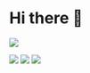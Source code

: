 # Hi there 👋

[![](https://img.shields.io/badge/个人主页-@beixinti-607d8b.svg?style=for-the-badge)]([https://beixin.notion.site/](https://beixin.notion.site/beixinti-from-Github-20e0ce499b594d49bbfe2de81663463a))

[![](https://img.shields.io/badge/社交媒体-社区／视频-2196f3.svg?style=for-the-badge)](https://beixin.notion.site/c9f2d04894b747fdb37b00bec87dc453)
[![](https://img.shields.io/badge/捐赠-微信／支付宝-795548.svg?style=for-the-badge)]([https://beixin.notion.site/919622e1463f4ef58aecc4c9711eba30](https://beixin.notion.site/4893cdcdf5154c238b605d868e66d46e))
[![](https://img.shields.io/badge/联络-QQ／微信／邮件-009688.svg?style=for-the-badge)](https://beixin.notion.site/c9f2d04894b747fdb37b00bec87dc453)
